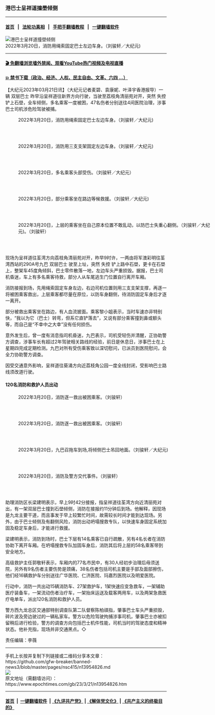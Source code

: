 ### 港巴士呈祥道撞壆倾侧
------------------------

#### [首页](https://github.com/gfw-breaker/banned-news3/blob/master/README.md) &nbsp;&nbsp;|&nbsp;&nbsp; [法轮功真相](https://github.com/begood0513/basic/blob/master/README.md)  &nbsp;&nbsp;|&nbsp;&nbsp; [手把手翻墙教程](https://github.com/gfw-breaker/guides/wiki)  &nbsp;&nbsp;|&nbsp;&nbsp; [一键翻墙软件](https://github.com/gfw-breaker/nogfw/blob/master/README.md)  



<div><img alt="港巴士呈祥道撞壆倾侧" class="attachment-djy_600_400 size-djy_600_400 wp-post-image" src="https://i.epochtimes.com/assets/uploads/2023/03/id13954829-2303200706231328-600x400.jpg"/>
<div class="caption">
 2022年3月20日，消防用绳索固定巴士左边车身。（刘骏轩／大纪元)
</div></div><hr/>

#### [ 🎬  免翻墙浏览墙外禁闻、观看YouTube热门视频及电视直播](https://github.com/gfw-breaker/HelloWorld)

#### [ 💥  禁书下载（政治、经济、人权、民主自由、文革、六四 ...）](https://github.com/gfw-breaker/books/blob/master/README.md)

<div><p>
 【大纪元2023年03月21日讯】（大纪元记者麦碧、袁康妮、叶泽宇香港报导）一辆
 <ok href="https://www.epochtimes.com/gb/tag/%E5%8F%8C%E5%B1%82%E5%B7%B4%E5%A3%AB.html">
  双层巴士
 </ok>
 昨早沿呈祥道往新界方向行驶，当驶至荔枝角清丽苑对开，突然
 <ok href="https://www.epochtimes.com/gb/tag/%E5%A4%B1%E6%8E%A7.html">
  失控
 </ok>
 铲上石壆，全车倾侧，多名乘客一度被困，47名伤者分别送往4间医院治理，涉事巴士司机涉危险驾驶被捕。
</p>
<figure aria-describedby="caption-attachment-13954832" class="wp-caption aligncenter" id="attachment_13954832" style="width: 600px">
 <ok href="https://i.epochtimes.com/assets/uploads/2023/03/id13954832-2303200703191328.jpg" target="_blank">
  <img alt="" class="size-large wp-image-13954832" src="https://i.epochtimes.com/assets/uploads/2023/03/id13954832-2303200703191328-600x400.jpg" title=""/>
 </ok>
 <br/><figcaption class="wp-caption-text" id="caption-attachment-13954832">
  2022年3月20日，消防用绳索固定巴士左边车身。（刘骏轩／大纪元)
 </figcaption><br/>
</figure><br/>
<figure aria-describedby="caption-attachment-13954833" class="wp-caption aligncenter" id="attachment_13954833" style="width: 600px">
 <ok href="https://i.epochtimes.com/assets/uploads/2023/03/id13954833-2303200711441328.jpg" target="_blank">
  <img alt="" class="size-large wp-image-13954833" src="https://i.epochtimes.com/assets/uploads/2023/03/id13954833-2303200711441328-600x400.jpg" title=""/>
 </ok>
 <br/><figcaption class="wp-caption-text" id="caption-attachment-13954833">
  2022年3月20日，消防用三支支架固定左边车身。（刘骏轩／大纪元)
 </figcaption><br/>
</figure><br/>
<figure aria-describedby="caption-attachment-13954834" class="wp-caption aligncenter" id="attachment_13954834" style="width: 600px">
 <ok href="https://i.epochtimes.com/assets/uploads/2023/03/id13954834-2303200706201328.jpg" target="_blank">
  <img alt="" class="size-large wp-image-13954834" src="https://i.epochtimes.com/assets/uploads/2023/03/id13954834-2303200706201328-600x400.jpg" title=""/>
 </ok>
 <br/><figcaption class="wp-caption-text" id="caption-attachment-13954834">
  2022年3月20日，多名乘客头部受伤。（刘骏轩／大纪元）
 </figcaption><br/>
</figure><br/>
<figure aria-describedby="caption-attachment-13954835" class="wp-caption aligncenter" id="attachment_13954835" style="width: 600px">
 <ok href="https://i.epochtimes.com/assets/uploads/2023/03/id13954835-2303200703161328.jpg" target="_blank">
  <img alt="" class="size-large wp-image-13954835" src="https://i.epochtimes.com/assets/uploads/2023/03/id13954835-2303200703161328-600x400.jpg" title=""/>
 </ok>
 <br/><figcaption class="wp-caption-text" id="caption-attachment-13954835">
  2022年3月20日，部分乘客坐在路边等候救援。（刘骏轩／大纪元)
 </figcaption><br/>
</figure><br/>
<figure aria-describedby="caption-attachment-13954836" class="wp-caption aligncenter" id="attachment_13954836" style="width: 600px">
 <ok href="https://i.epochtimes.com/assets/uploads/2023/03/id13954836-2303200703071328.jpg" target="_blank">
  <img alt="" class="size-large wp-image-13954836" src="https://i.epochtimes.com/assets/uploads/2023/03/id13954836-2303200703071328-600x400.jpg" title=""/>
 </ok>
 <br/><figcaption class="wp-caption-text" id="caption-attachment-13954836">
  2022年3月20日，上层的乘客坐在自己原本位置不敢乱动，以防巴士失重心翻侧。（刘骏轩／大纪元)。（刘骏轩）
 </figcaption><br/>
</figure><br/>
<p>
 现场为呈祥道往荃湾方向荔枝角清丽苑对开，昨早9时许，一两由将军澳彩明往荃湾西站的290A号九巴
 <ok href="https://www.epochtimes.com/gb/tag/%E5%8F%8C%E5%B1%82%E5%B7%B4%E5%A3%AB.html">
  双层巴士
 </ok>
 驶至上址，突然
 <ok href="https://www.epochtimes.com/gb/tag/%E5%A4%B1%E6%8E%A7.html">
  失控
 </ok>
 铲上路中石壆，更卡在石壆上，整架车45度角倾斜，巴士零件散落一地，左边车头严重损毁。据报，巴士司机昏迷，车上有多名乘客待救，部分人从车尾逃生门位置自行离开车厢。
</p>
<p>
 消防接报到场，先用绳索固定车身左边，右边司机位置则用三支支架支撑，再逐一将被困乘客救出，上层乘客都尽量在原位，以防车身翻侧，待消防固定车身后才逐一离开。
</p>
<p>
 部分被救出乘客坐在路边，有人血流披面。乘客黎小姐表示，当时车速亦非特别快，“我以为它（巴士）转弯，但系它直铲落去”，又说有部分乘客撞到鼻或额头等，而自己是“不幸中之大幸”没有任何损伤。
</p>
<p>
 意外发生后，曾一度有消息指司机昏迷，九巴表示，司机受轻伤并清醒，正协助警方调查，涉事车长有超过2年驾驶相关路线的经验，前日是休息日，涉事巴士在上星期四完成定期检测。九巴对所有受伤乘客致以深切慰问，已派员到医院慰问，会全力协助警方调查。
</p>
<p>
 因受交通意外影响，呈祥道往葵涌方向近荔枝角公园一度全线封闭，受影响巴士路线须改道行驶。
</p>
<h4>
 120名消防和救护人员出动
</h4>
<figure aria-describedby="caption-attachment-13954848" class="wp-caption aligncenter" id="attachment_13954848" style="width: 600px">
 <ok href="https://i.epochtimes.com/assets/uploads/2023/03/id13954848-2303200701391328.jpg" target="_blank">
  <img alt="" class="size-large wp-image-13954848" src="https://i.epochtimes.com/assets/uploads/2023/03/id13954848-2303200701391328-600x400.jpg" title=""/>
 </ok>
 <br/><figcaption class="wp-caption-text" id="caption-attachment-13954848">
  2022年3月20日，消防逐一救出被困乘客。（刘骏轩）
 </figcaption><br/>
</figure><br/>
<p>
</p>
<figure aria-describedby="caption-attachment-13954849" class="wp-caption aligncenter" id="attachment_13954849" style="width: 600px">
 <ok href="https://i.epochtimes.com/assets/uploads/2023/03/id13954849-2303200711041328.jpg" target="_blank">
  <img alt="" class="size-large wp-image-13954849" src="https://i.epochtimes.com/assets/uploads/2023/03/id13954849-2303200711041328-600x400.jpg" title=""/>
 </ok>
 <br/><figcaption class="wp-caption-text" id="caption-attachment-13954849">
  2022年3月20日，消防逐一救出被困乘客。（刘骏轩）
 </figcaption><br/>
</figure><br/>
<figure aria-describedby="caption-attachment-13954850" class="wp-caption aligncenter" id="attachment_13954850" style="width: 600px">
 <ok href="https://i.epochtimes.com/assets/uploads/2023/03/id13954850-2303200712361328.jpg" target="_blank">
  <img alt="" class="size-large wp-image-13954850" src="https://i.epochtimes.com/assets/uploads/2023/03/id13954850-2303200712361328-600x400.jpg" title=""/>
 </ok>
 <br/><figcaption class="wp-caption-text" id="caption-attachment-13954850">
  2022年3月20日，九巴召拖车到场,将倾侧巴士吊回地面。（刘骏轩／大纪元)
 </figcaption><br/>
</figure><br/>
<figure aria-describedby="caption-attachment-13954851" class="wp-caption aligncenter" id="attachment_13954851" style="width: 600px">
 <ok href="https://i.epochtimes.com/assets/uploads/2023/03/id13954851-2303200712391328.jpg" target="_blank">
  <img alt="" class="size-large wp-image-13954851" src="https://i.epochtimes.com/assets/uploads/2023/03/id13954851-2303200712391328-600x400.jpg" title=""/>
 </ok>
 <br/><figcaption class="wp-caption-text" id="caption-attachment-13954851">
  2022年3月20日，消防及警方交代事件。（刘骏轩）
 </figcaption><br/>
</figure><br/>
<p>
 助理消防区长梁建明表示，早上9时42分接报，指呈祥道往荃湾方向近清丽苑对出，有一架双层巴士撞到石壆倾侧，消防在接报约11分钟后到场。他解释，因现场是九龙主要干道，而且事发于早上较繁忙时间，故需较长时间才能到达现场。另外，由于巴士倾侧及有翻侧风险，消防出动坍塌搜救专队，以快速车身固定系统加固及稳定车身后，才能进行救援。
</p>
<p>
 梁建明表示，消防到场时，巴士下层有14名乘客已自行疏散，另有4名长者在消防协助下离开车厢。在坍塌搜救专队加固车身后，消防其后将上层的58名乘客带到安全地方。
</p>
<p>
 高级救护主任郭敬轩表示，车厢内的77名市民中，有30人经初步治理后毋须送院，另外有9名伤者主要伤势是颈痛，38名伤者包括司机主要是手部及面部擦伤，他们经16辆救护车分别送往广华医院、仁济医院、玛嘉烈医院以及明爱医院。
</p>
<p>
 行动中，消防一共出动15辆消防车、27架救护车，1架快速应变急救车，一架辅助医疗装备车，一架流动伤者治疗车，一架抬床运送及载客两用车，以及两架急救医疗电单车，派出120名消防和救护人员。
</p>
<p>
 警方西九龙总区交通部特别调查队第二队督察陈柏祺指，肇事巴士车头严重损毁，碎片波及旁边驶过的一辆私家车。警方以危险驾驶拘捕涉事司机，肇事巴士亦被扣留稍后进行检验，警方的调查方向包括巴士机件性能，司机当时的驾驶态度和精神状态。他补充指，现场并非交通黑点。◇
</p>
<p>
 责任编辑：李薇
</p>
</div>
<hr/>
手机上长按并复制下列链接或二维码分享本文章：<br/>
https://github.com/gfw-breaker/banned-news3/blob/master/pages/nsc415/n13954826.md <br/>
<a href='https://github.com/gfw-breaker/banned-news3/blob/master/pages/nsc415/n13954826.md'><img src='https://github.com/gfw-breaker/banned-news3/blob/master/pages/nsc415/n13954826.md.png'/></a> <br/>
原文地址（需翻墙访问）：https://www.epochtimes.com/gb/23/3/21/n13954826.htm


------------------------
#### [首页](https://github.com/gfw-breaker/banned-news3/blob/master/README.md) &nbsp;|&nbsp; [一键翻墙软件](https://github.com/gfw-breaker/nogfw/blob/master/README.md) &nbsp;| [《九评共产党》](https://github.com/gfw-breaker/9ping.md/blob/master/README.md#九评之一评共产党是什么) | [《解体党文化》](https://github.com/gfw-breaker/jtdwh.md/blob/master/README.md) | [《共产主义的终极目的》](https://github.com/gfw-breaker/gczydzjmd.md/blob/master/README.md)


<img src='http://gfw-breaker.win/banned-news3/pages/nsc415/n13954826.md' width='0px' height='0px'/>